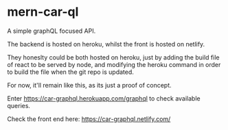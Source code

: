 # mern-car-ql

A simple graphQL focused API.

The backend is hosted on heroku, whilst the front is hosted on netlify.

They honeslty could be both hosted on heroku, just by adding the build file of react to be served by node, and modifying the heroku command in order to build the file when the git repo is updated.

For now, it'll remain like this, as its just a proof of concept.

Enter https://car-graphql.herokuapp.com/graphql to check available queries.

Check the front end here: https://car-graphql.netlify.com/
